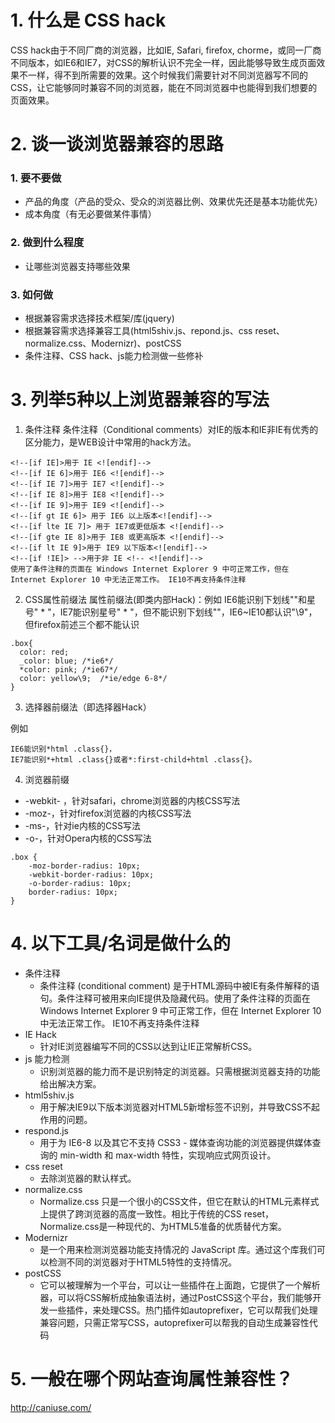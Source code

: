# 1. 什么是 CSS hack
CSS hack由于不同厂商的浏览器，比如IE, Safari, firefox, chorme，或同一厂商不同版本，如IE6和IE7，对CSS的解析认识不完全一样，因此能够导致生成页面效果不一样，得不到所需要的效果。这个时候我们需要针对不同浏览器写不同的CSS，让它能够同时兼容不同的浏览器，能在不同浏览器中也能得到我们想要的页面效果。
# 2. 谈一谈浏览器兼容的思路
### 1. 要不要做
- 产品的角度（产品的受众、受众的浏览器比例、效果优先还是基本功能优先）
- 成本角度（有无必要做某件事情）
### 2. 做到什么程度
- 让哪些浏览器支持哪些效果
### 3. 如何做
- 根据兼容需求选择技术框架/库(jquery)
- 根据兼容需求选择兼容工具(html5shiv.js、repond.js、css reset、normalize.css、Modernizr)、postCSS
- 条件注释、CSS hack、js能力检测做一些修补 
# 3. 列举5种以上浏览器兼容的写法
1. 条件注释
条件注释（Conditional comments）对IE的版本和IE非IE有优秀的区分能力，是WEB设计中常用的hack方法。
```
<!--[if IE]>用于 IE <![endif]-->
<!--[if IE 6]>用于 IE6 <![endif]-->
<!--[if IE 7]>用于 IE7 <![endif]-->
<!--[if IE 8]>用于 IE8 <![endif]-->
<!--[if IE 9]>用于 IE9 <![endif]-->
<!--[if gt IE 6]> 用于 IE6 以上版本<![endif]-->
<!--[if lte IE 7]> 用于 IE7或更低版本 <![endif]-->
<!--[if gte IE 8]>用于 IE8 或更高版本 <![endif]-->
<!--[if lt IE 9]>用于 IE9 以下版本<![endif]-->
<!--[if !IE]> -->用于非 IE <!-- <![endif]-->
使用了条件注释的页面在 Windows Internet Explorer 9 中可正常工作，但在 Internet Explorer 10 中无法正常工作。 IE10不再支持条件注释
```
2. CSS属性前缀法
属性前缀法(即类内部Hack)：例如 IE6能识别下划线""和星号" * "，IE7能识别星号" * "，但不能识别下划线""，IE6~IE10都认识"\9"，但firefox前述三个都不能认识
```
.box{
  color: red;
  _color: blue; /*ie6*/
  *color: pink; /*ie67*/
  color: yellow\9;  /*ie/edge 6-8*/
}
```
3. 选择器前缀法（即选择器Hack） 

例如
```
IE6能识别*html .class{}，
IE7能识别*+html .class{}或者*:first-child+html .class{}。
```
4. 浏览器前缀

 - -webkit- ，针对safari，chrome浏览器的内核CSS写法
- -moz-，针对firefox浏览器的内核CSS写法
- -ms-，针对ie内核的CSS写法
- -o-，针对Opera内核的CSS写法
```
.box {
    -moz-border-radius: 10px; 
    -webkit-border-radius: 10px; 
    -o-border-radius: 10px; 
    border-radius: 10px; 
}
```

# 4. 以下工具/名词是做什么的
- 条件注释
  - 条件注释 (conditional comment) 是于HTML源码中被IE有条件解释的语句。条件注释可被用来向IE提供及隐藏代码。使用了条件注释的页面在 Windows Internet Explorer 9 中可正常工作，但在 Internet Explorer 10 中无法正常工作。 IE10不再支持条件注释
- IE Hack
  - 针对IE浏览器编写不同的CSS以达到让IE正常解析CSS。
- js 能力检测
  - 识别浏览器的能力而不是识别特定的浏览器。只需根据浏览器支持的功能给出解决方案。
- html5shiv.js
  - 用于解决IE9以下版本浏览器对HTML5新增标签不识别，并导致CSS不起作用的问题。
- respond.js
  - 用于为 IE6-8 以及其它不支持 CSS3 -
媒体查询功能的浏览器提供媒体查询的 min-width 和 max-width 特性，实现响应式网页设计。
- css reset
  - 去除浏览器的默认样式。
- normalize.css
  - Normalize.css 只是一个很小的CSS文件，但它在默认的HTML元素样式上提供了跨浏览器的高度一致性。相比于传统的CSS reset，Normalize.css是一种现代的、为HTML5准备的优质替代方案。
- Modernizr
  - 是一个用来检测浏览器功能支持情况的 JavaScript 库。通过这个库我们可以检测不同的浏览器对于HTML5特性的支持情况。
- postCSS
  - 它可以被理解为一个平台，可以让一些插件在上面跑，它提供了一个解析器，可以将CSS解析成抽象语法树，通过PostCSS这个平台，我们能够开发一些插件，来处理CSS。热门插件如autoprefixer，它可以帮我们处理兼容问题，只需正常写CSS，autoprefixer可以帮我的自动生成兼容性代码
# 5. 一般在哪个网站查询属性兼容性？
http://caniuse.com/